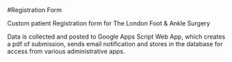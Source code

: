 #Registration Form

Custom patient Registration form for The London Foot & Ankle Surgery

Data is collected and posted to Google Apps Script Web App, which creates a pdf of submission, sends email notification and stores in the database for access from various administrative apps.
